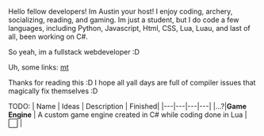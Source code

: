 Hello fellow developers! Im Austin your host! I enjoy coding, archery, socializing, reading, and gaming. Im just a student, but I do code a few languages, including Python, Javascript, Html, CSS, Lua, Luau, and last of all, been working on C#.

So yeah, im a fullstack webdeveloper :D

Uh, some links:
[mt](https://monkeytype.com/profile/Nullaustin)


Thanks for reading this :D I hope all yall days are full of compiler issues that magically fix themselves :D

TODO: <!-- emoji designs: ⬜✅-->
| Name | Ideas | Description | Finished|
|---|---|---|---|
|...?|**Game Engine** | A custom game engine created in C# while coding done in Lua | ⬜ |
